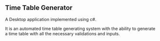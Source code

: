 ## Time Table Generator
A Desktop application implemented using c#.

It is an automated time table generating system with the ability to generate a time table with all the necessary validations and inputs.
